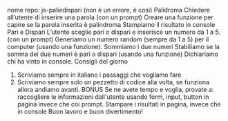 nome repo: js-paliedispari  (non è un errore, è così)
Palidroma
Chiedere all’utente di inserire una parola (con un prompt)
Creare una funzione per capire se la parola inserita è palindroma
Stampiamo il risultato in console
Pari e Dispari
L’utente sceglie pari o dispari e inserisce un numero da 1 a 5. (con un prompt)
Generiamo un numero random (sempre da 1 a 5) per il computer (usando una funzione).
Sommiamo i due numeri
Stabiliamo se la somma dei due numeri è pari o dispari (usando una funzione)
Dichiariamo chi ha vinto in console.
Consigli del giorno
1. Scriviamo sempre in italiano i passaggi che vogliamo fare
2. Scriviamo sempre solo un pezzetto di codice alla volta, se funziona allora andiamo avanti.
BONUS
Se ne avete tempo e voglia, provate a:
 raccogliere le informazioni dall'utente usando form, input, button in pagina invece che coi prompt.
Stampare i risultati in pagina, invece che in console
Buon lavoro e buon divertimento!